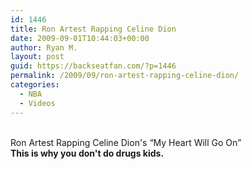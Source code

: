 ```yaml
---
id: 1446
title: Ron Artest Rapping Celine Dion
date: 2009-09-01T10:44:03+00:00
author: Ryan M.
layout: post
guid: https://backseatfan.com/?p=1446
permalink: /2009/09/ron-artest-rapping-celine-dion/
categories:
  - NBA
  - Videos
---
```


<div class="entry">
  <p>
    <br /> Ron Artest Rapping Celine Dion's &#8220;My Heart Will Go On&#8221;<br /> <strong>This is why you don't do drugs kids.</strong>
  </p>
</div>
